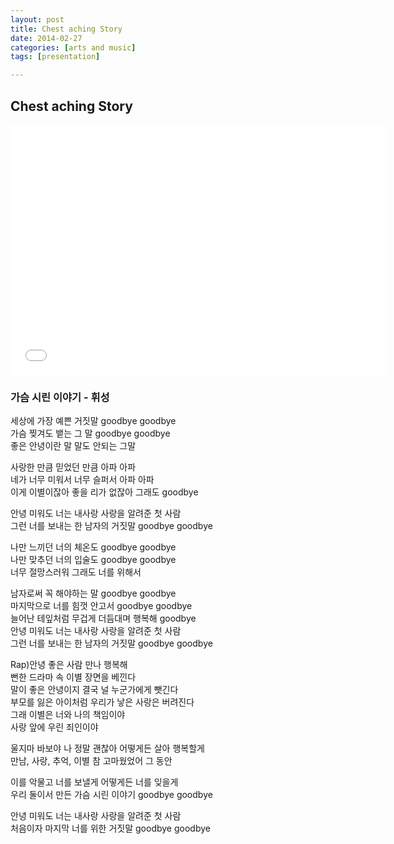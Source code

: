 ```yaml
---
layout: post
title: Chest aching Story
date: 2014-02-27
categories: [arts and music]
tags: [presentation]

---
```



Chest aching Story
---
<iframe width="600" height="400" src="//www.youtube.com/embed/r-IFaVVdSq8" frameborder="0" allowfullscreen></iframe>

### 가슴 시린 이야기 - 휘성

세상에 가장 예쁜 거짓말 goodbye goodbye  
가슴 찢겨도 뱉는 그 말 goodbye goodbye  
좋은 안녕이란 말 말도 안되는 그말


사랑한 만큼 믿었던 만큼 아파 아파  
네가 너무 미워서 너무 슬퍼서 아파 아파  
이게 이별이잖아 좋을 리가 없잖아 그래도 goodbye


안녕 미워도 너는 내사랑 사랑을 알려준 첫 사람  
그런 너를 보내는 한 남자의 거짓말 goodbye goodbye


나만 느끼던 너의 체온도 goodbye goodbye  
나만 맞추던 너의 입술도 goodbye goodbye  
너무 절망스러워 그래도 너를 위해서


남자로써 꼭 해야하는 말 goodbye goodbye  
마지막으로 너를 힘껏 안고서 goodbye goodbye  
늘어난 테잎처럼 무겁게 더듬대며 행복해 goodbye  
안녕 미워도 너는 내사랑 사랑을 알려준 첫 사람  
그런 너를 보내는 한 남자의 거짓말 goodbye goodbye  

Rap)안녕 좋은 사람 만나 행복해  
뻔한 드라마 속 이별 장면을 베낀다  
말이 좋은 안녕이지 결국 널 누군가에게 뺏긴다  
부모를 잃은 아이처럼 우리가 낳은 사랑은 버려진다  
그래 이별은 너와 나의 책임이야  
사랑 앞에 우린 죄인이야


울지마 바보야 나 정말 괜찮아 어떻게든 살아 행복할게  
만남, 사랑, 추억, 이별 참 고마웠었어 그 동안
   

이를 악물고 너를 보낼게 어떻게든 너를 잊을게   
우리 둘이서 만든 가슴 시린 이야기 goodbye goodbye  

안녕 미워도 너는 내사랑 사랑을 알려준 첫 사람  
처음이자 마지막 너를 위한 거짓말 goodbye goodbye  


